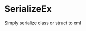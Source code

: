 # SerializeEx
Simply serialize class or struct to xml

<script src="https://utteranc.es/client.js" repo="[repository 이름]" issue-term="[##_article_rep_link" theme="github-light" crossorigin="anonymous" async> 
</script>
